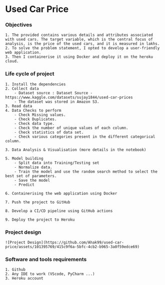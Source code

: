 # Used Car Price 

### Objectives
    1. The provided contains various details and attributes associated with used cars. The target variable, which is the central focus of analysis, is the price of the used cars, and it is measured in lakhs.
    2. To solve the problem statement, I opted to develop a user-friendly web application.
    3. Then I containerise it using Docker and deploy it on the heroku cloud.

### Life cycle of project
    1. Install the dependencies
    2. Collect data
        - Dataset source : Dataset Source - https://www.kaggle.com/datasets/sujay1844/used-car-prices
        - The dataset was stored in Amazon S3.
    3. Read data
    4. Data Checks to perform
        - Check Missing values.
        - Check Duplicates.
        - Check data type.
        - Check the number of unique values of each column.
        - Check statistics of data set.
        - Check various categories present in the different categorical column.

    3. Data Analysis & Visualisation (more details in the notebook)

    5. Model building
        - Split data into Training/Testing set
        - Normalize data.
        - Train the model and use the random search method to select the best set of parameters.
        - Save the model
        - Predict

    6. Containerising the web application using Docker

    7. Push the project to GitHub

    8. Develop a CI/CD pipeline using GitHub actions

    9. Deploy the project to Heroku 

### Project design 
    ![Project Design](https://github.com/Ahak99/used-car-price/assets/101395769/415c9f6a-5bfc-4cb2-b965-3a0f59edce69)

### Software and tools requirements

    1. Github
    2. Any IDE to work (VScode, PyCharm ...)
    3. Heroku account
